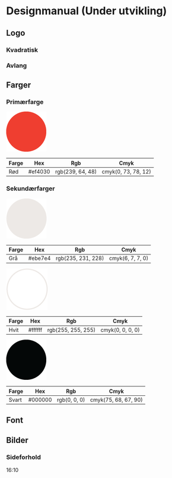# Designmanual (Under utvikling)

## Logo

### Kvadratisk
### Avlang

## Farger

### Primærfarge

![](red.png)

| Farge       | Hex     | Rgb              | Cmyk                |
| ----------- | ------- | ---------------- | ------------------- |
| Rød         | #ef4030 | rgb(239, 64, 48) | cmyk(0, 73, 78, 12) |

### Sekundærfarger

![](grey.png)

| Farge       | Hex     | Rgb                | Cmyk             |
| ----------- | ------- | ------------------ | ---------------- |
| Grå         | #ebe7e4 | rgb(235, 231, 228) | cmyk(6, 7, 7, 0) |

![](white.png)

| Farge       | Hex     | Rgb                | Cmyk             |
| ----------- | ------- | ------------------ | ---------------- |
| Hvit        | #ffffff | rgb(255, 255, 255) | cmyk(0, 0, 0, 0) |

![](black.png)

| Farge       | Hex     | Rgb          | Cmyk                 |
| ----------- | ------- | ------------ | -------------------- |
| Svart       | #000000 | rgb(0, 0, 0) | cmyk(75, 68, 67, 90) |

## Font

## Bilder

### Sideforhold

16:10
